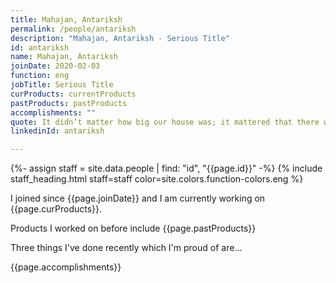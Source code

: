 ```yaml
---
title: Mahajan, Antariksh
permalink: /people/antariksh
description: "Mahajan, Antariksh - Serious Title"
id: antariksh
name: Mahajan, Antariksh
joinDate: 2020-02-03
function: eng
jobTitle: Serious Title
curProducts: currentProducts
pastProducts: pastProducts
accomplishments: ""
quote: It didn’t matter how big our house was; it mattered that there was love in it.
linkedinId: antariksh

---
```


{%- assign staff = site.data.people | find: "id", "{{page.id}}" -%}
{% include staff_heading.html staff=staff color=site.colors.function-colors.eng %}

<p>I joined since {{page.joinDate}} and I am currently working on {{page.curProducts}}.</p>

<p>Products I worked on before include {{page.pastProducts}}</p>

<p>Three things I've done recently which I'm proud of are...</p>
{{page.accomplishments}}
